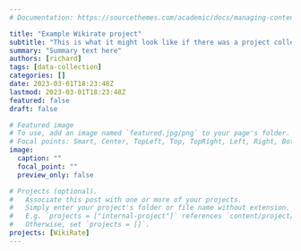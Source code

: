 ```yaml
---
# Documentation: https://sourcethemes.com/academic/docs/managing-content/

title: "Example Wikirate project"
subtitle: "This is what it might look like if there was a project collecting data on WikiRate"
summary: "Summary text here"
authors: [richard]
tags: [data-collection]
categories: []
date: 2023-03-01T18:23:48Z
lastmod: 2023-03-01T18:23:48Z
featured: false
draft: false

# Featured image
# To use, add an image named `featured.jpg/png` to your page's folder.
# Focal points: Smart, Center, TopLeft, Top, TopRight, Left, Right, BottomLeft, Bottom, BottomRight.
image:
  caption: ""
  focal_point: ""
  preview_only: false

# Projects (optional).
#   Associate this post with one or more of your projects.
#   Simply enter your project's folder or file name without extension.
#   E.g. `projects = ["internal-project"]` references `content/project/deep-learning/index.md`.
#   Otherwise, set `projects = []`.
projects: [WikiRate]
---
```


